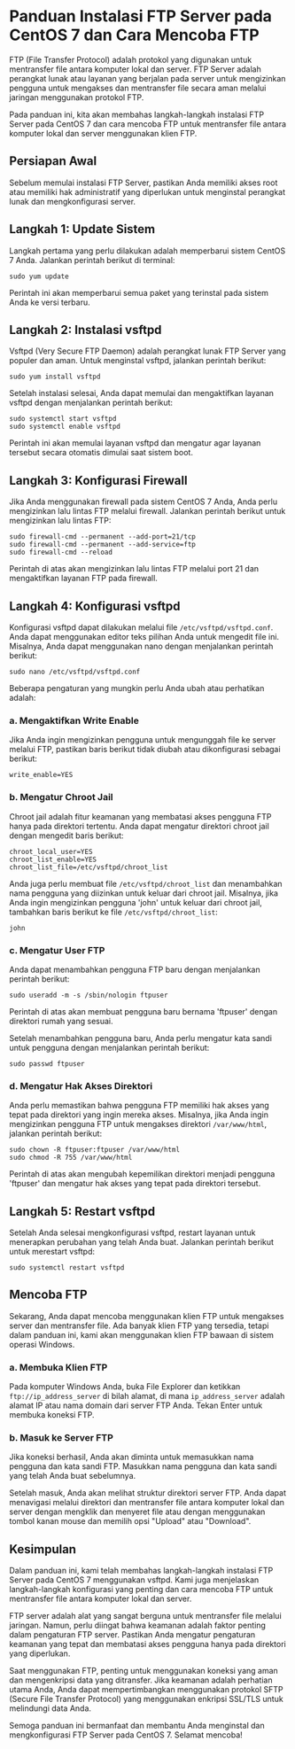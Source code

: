# Panduan Instalasi FTP Server pada CentOS 7 dan Cara Mencoba FTP

FTP (File Transfer Protocol) adalah protokol yang digunakan untuk mentransfer file antara komputer lokal dan server. FTP Server adalah perangkat lunak atau layanan yang berjalan pada server untuk mengizinkan pengguna untuk mengakses dan mentransfer file secara aman melalui jaringan menggunakan protokol FTP.

Pada panduan ini, kita akan membahas langkah-langkah instalasi FTP Server pada CentOS 7 dan cara mencoba FTP untuk mentransfer file antara komputer lokal dan server menggunakan klien FTP.

## Persiapan Awal

Sebelum memulai instalasi FTP Server, pastikan Anda memiliki akses root atau memiliki hak administratif yang diperlukan untuk menginstal perangkat lunak dan mengkonfigurasi server.

## Langkah 1: Update Sistem

Langkah pertama yang perlu dilakukan adalah memperbarui sistem CentOS 7 Anda. Jalankan perintah berikut di terminal:

```
sudo yum update
```

Perintah ini akan memperbarui semua paket yang terinstal pada sistem Anda ke versi terbaru.

## Langkah 2: Instalasi vsftpd

Vsftpd (Very Secure FTP Daemon) adalah perangkat lunak FTP Server yang populer dan aman. Untuk menginstal vsftpd, jalankan perintah berikut:

```
sudo yum install vsftpd
```

Setelah instalasi selesai, Anda dapat memulai dan mengaktifkan layanan vsftpd dengan menjalankan perintah berikut:

```
sudo systemctl start vsftpd
sudo systemctl enable vsftpd
```

Perintah ini akan memulai layanan vsftpd dan mengatur agar layanan tersebut secara otomatis dimulai saat sistem boot.

## Langkah 3: Konfigurasi Firewall

Jika Anda menggunakan firewall pada sistem CentOS 7 Anda, Anda perlu mengizinkan lalu lintas FTP melalui firewall. Jalankan perintah berikut untuk mengizinkan lalu lintas FTP:

```
sudo firewall-cmd --permanent --add-port=21/tcp
sudo firewall-cmd --permanent --add-service=ftp
sudo firewall-cmd --reload
```

Perintah di atas akan mengizinkan lalu lintas FTP melalui port 21 dan mengaktifkan layanan FTP pada firewall.

## Langkah 4: Konfigurasi vsftpd

Konfigurasi vsftpd dapat dilakukan melalui file `/etc/vsftpd/vsftpd.conf`. Anda dapat menggunakan editor teks pilihan Anda untuk mengedit file ini. Misalnya, Anda dapat menggunakan nano dengan menjalankan perintah berikut:

```
sudo nano /etc/vsftpd/vsftpd.conf
```

Beberapa pengaturan yang mungkin perlu Anda ubah atau perhatikan adalah:

### a. Mengaktifkan Write Enable

Jika Anda ingin mengizinkan pengguna untuk mengunggah file ke server melalui FTP, pastikan baris berikut tidak diubah atau dikonfigurasi sebagai berikut:

```
write_enable=YES
```

### b. Mengatur Chroot Jail

Chroot jail adalah fitur keamanan yang membatasi akses pengguna FTP hanya pada direktori tertentu. Anda dapat mengatur direktori chroot jail dengan mengedit baris berikut:

```
chroot_local_user=YES
chroot_list_enable=YES
chroot_list_file=/etc/vsftpd/chroot_list
```

Anda juga perlu membuat file `/etc/vsftpd/chroot_list` dan menambahkan nama pengguna yang diizinkan untuk keluar dari chroot jail. Misalnya, jika Anda ingin mengizinkan pengguna 'john' untuk keluar dari chroot jail, tambahkan baris berikut ke file `/etc/vsftpd/chroot_list`:

```
john
```

### c. Mengatur User FTP

Anda dapat menambahkan pengguna FTP baru dengan menjalankan perintah berikut:

```
sudo useradd -m -s /sbin/nologin ftpuser
```

Perintah di atas akan membuat pengguna baru bernama 'ftpuser' dengan direktori rumah yang sesuai.

Setelah menambahkan pengguna baru, Anda perlu mengatur kata sandi untuk pengguna dengan menjalankan perintah berikut:

```
sudo passwd ftpuser
```

### d. Mengatur Hak Akses Direktori

Anda perlu memastikan bahwa pengguna FTP memiliki hak akses yang tepat pada direktori yang ingin mereka akses. Misalnya, jika Anda ingin mengizinkan pengguna FTP untuk mengakses direktori `/var/www/html`, jalankan perintah berikut:

```
sudo chown -R ftpuser:ftpuser /var/www/html
sudo chmod -R 755 /var/www/html
```

Perintah di atas akan mengubah kepemilikan direktori menjadi pengguna 'ftpuser' dan mengatur hak akses yang tepat pada direktori tersebut.

## Langkah 5: Restart vsftpd

Setelah Anda selesai mengkonfigurasi vsftpd, restart layanan untuk menerapkan perubahan yang telah Anda buat. Jalankan perintah berikut untuk merestart vsftpd:

```
sudo systemctl restart vsftpd
```

## Mencoba FTP

Sekarang, Anda dapat mencoba menggunakan klien FTP untuk mengakses server dan mentransfer file. Ada banyak klien FTP yang tersedia, tetapi dalam panduan ini, kami akan menggunakan klien FTP bawaan di sistem operasi Windows.

### a. Membuka Klien FTP

Pada komputer Windows Anda, buka File Explorer dan ketikkan `ftp://ip_address_server` di bilah alamat, di mana `ip_address_server` adalah alamat IP atau nama domain dari server FTP Anda. Tekan Enter untuk membuka koneksi FTP.

### b. Masuk ke Server FTP

Jika koneksi berhasil, Anda akan diminta untuk memasukkan nama pengguna dan kata sandi FTP. Masukkan nama pengguna dan kata sandi yang telah Anda buat sebelumnya.

Setelah masuk, Anda akan melihat struktur direktori server FTP. Anda dapat menavigasi melalui direktori dan mentransfer file antara komputer lokal dan server dengan mengklik dan menyeret file atau dengan menggunakan tombol kanan mouse dan memilih opsi "Upload" atau "Download".

## Kesimpulan

Dalam panduan ini, kami telah membahas langkah-langkah instalasi FTP Server pada CentOS 7 menggunakan vsftpd. Kami juga menjelaskan langkah-langkah konfigurasi yang penting dan cara mencoba FTP untuk mentransfer file antara komputer lokal dan server.

FTP server adalah alat yang sangat berguna untuk mentransfer file melalui jaringan. Namun, perlu diingat bahwa keamanan adalah faktor penting dalam pengaturan FTP server. Pastikan Anda mengatur pengaturan keamanan yang tepat dan membatasi akses pengguna hanya pada direktori yang diperlukan.

Saat menggunakan FTP, penting untuk menggunakan koneksi yang aman dan mengenkripsi data yang ditransfer. Jika keamanan adalah perhatian utama Anda, Anda dapat mempertimbangkan menggunakan protokol SFTP (Secure File Transfer Protocol) yang menggunakan enkripsi SSL/TLS untuk melindungi data Anda.

Semoga panduan ini bermanfaat dan membantu Anda menginstal dan mengkonfigurasi FTP Server pada CentOS 7. Selamat mencoba!
